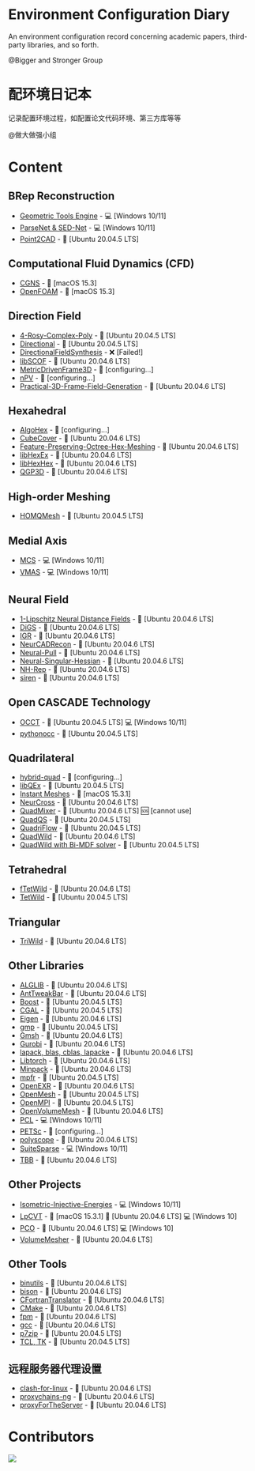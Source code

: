 # Environment Configuration Diary
An environment configuration record concerning academic papers, third-party libraries, and so forth. 

@Bigger and Stronger Group

# 配环境日记本
记录配置环境过程，如配置论文代码环境、第三方库等等

@做大做强小组

# Content
## BRep Reconstruction
- [Geometric Tools Engine] - :computer: [Windows 10/11]
- [ParseNet & SED-Net] - :computer: [Windows 10/11]
- [Point2CAD] - :penguin: [Ubuntu 20.04.5 LTS]

## Computational Fluid Dynamics (CFD)
- [CGNS] - :apple: [macOS 15.3]
- [OpenFOAM] - :apple: [macOS 15.3]

## Direction Field
- [4-Rosy-Complex-Poly] - :penguin: [Ubuntu 20.04.5 LTS]
- [Directional] - :penguin: [Ubuntu 20.04.5 LTS]
- [DirectionalFieldSynthesis] - :x: [Failed!]
- [libSCOF] - :penguin: [Ubuntu 20.04.6 LTS]
- [MetricDrivenFrame3D] - :no_entry_sign: [configuring...]
- [nPV] - :no_entry_sign: [configuring...]
- [Practical-3D-Frame-Field-Generation] - :penguin: [Ubuntu 20.04.6 LTS]

## Hexahedral
- [AlgoHex] - :no_entry_sign: [configuring...]
- [CubeCover] - :penguin: [Ubuntu 20.04.6 LTS]
- [Feature-Preserving-Octree-Hex-Meshing] - :penguin: [Ubuntu 20.04.6 LTS]
- [libHexEx] - :penguin: [Ubuntu 20.04.6 LTS]
- [libHexHex] - :penguin: [Ubuntu 20.04.6 LTS]
- [QGP3D] - :penguin: [Ubuntu 20.04.6 LTS]

## High-order Meshing
- [HOMQMesh] - :penguin: [Ubuntu 20.04.5 LTS]

## Medial Axis
- [MCS] - :computer: [Windows 10/11]
- [VMAS] - :computer: [Windows 10/11]

## Neural Field
- [1-Lipschitz Neural Distance Fields] - :penguin: [Ubuntu 20.04.6 LTS]
- [DiGS] - :penguin: [Ubuntu 20.04.6 LTS]
- [IGR] - :penguin: [Ubuntu 20.04.6 LTS]
- [NeurCADRecon] - :penguin: [Ubuntu 20.04.6 LTS]
- [Neural-Pull] - :penguin: [Ubuntu 20.04.6 LTS]
- [Neural-Singular-Hessian] - :penguin: [Ubuntu 20.04.6 LTS]
- [NH-Rep] - :penguin: [Ubuntu 20.04.6 LTS]
- [siren] - :penguin: [Ubuntu 20.04.6 LTS]

## Open CASCADE Technology
- [OCCT] - :penguin: [Ubuntu 20.04.5 LTS] :computer: [Windows 10/11]
- [pythonocc] - :penguin: [Ubuntu 20.04.5 LTS]

## Quadrilateral
- [hybrid-quad] - :no_entry_sign: [configuring...]
- [libQEx] - :penguin: [Ubuntu 20.04.5 LTS]
- [Instant Meshes] - :apple: [macOS 15.3.1]
- [NeurCross] - :penguin: [Ubuntu 20.04.6 LTS]
- [QuadMixer] - :penguin: [Ubuntu 20.04.6 LTS] :sos: [cannot use]
- [QuadQS] - :penguin: [Ubuntu 20.04.5 LTS]
- [QuadriFlow] - :penguin: [Ubuntu 20.04.5 LTS]
- [QuadWild] - :penguin: [Ubuntu 20.04.6 LTS]
- [QuadWild with Bi-MDF solver] - :penguin: [Ubuntu 20.04.5 LTS]

## Tetrahedral
- [fTetWild] - :penguin: [Ubuntu 20.04.6 LTS]
- [TetWild] - :penguin: [Ubuntu 20.04.5 LTS]

## Triangular
- [TriWild] - :penguin: [Ubuntu 20.04.6 LTS]

## Other Libraries
- [ALGLIB] - :penguin: [Ubuntu 20.04.6 LTS]
- [AntTweakBar] - :penguin: [Ubuntu 20.04.6 LTS]
- [Boost] - :penguin: [Ubuntu 20.04.5 LTS]
- [CGAL] - :penguin: [Ubuntu 20.04.5 LTS]
- [Eigen] - :penguin: [Ubuntu 20.04.6 LTS]
- [gmp] - :penguin: [Ubuntu 20.04.5 LTS]
- [Gmsh] - :penguin: [Ubuntu 20.04.6 LTS]
- [Gurobi] - :penguin: [Ubuntu 20.04.6 LTS]
- [lapack, blas, cblas, lapacke] - :penguin: [Ubuntu 20.04.6 LTS]
- [Libtorch] - :penguin: [Ubuntu 20.04.6 LTS]
- [Minpack] - :penguin: [Ubuntu 20.04.6 LTS]
- [mpfr] - :penguin: [Ubuntu 20.04.5 LTS]
- [OpenEXR] - :penguin: [Ubuntu 20.04.6 LTS]
- [OpenMesh] - :penguin: [Ubuntu 20.04.5 LTS]
- [OpenMPI] - :penguin: [Ubuntu 20.04.5 LTS]
- [OpenVolumeMesh] - :penguin: [Ubuntu 20.04.6 LTS]
- [PCL] - :computer: [Windows 10/11]
- [PETSc] - :no_entry_sign: [configuring...]
- [polyscope] - :penguin: [Ubuntu 20.04.6 LTS]
- [SuiteSparse] - :computer: [Windows 10/11]
- [TBB] - :penguin: [Ubuntu 20.04.6 LTS]

## Other Projects
- [Isometric-Injective-Energies] - :computer: [Windows 10/11]
- [LpCVT] - :apple: [macOS 15.3.1] :penguin: [Ubuntu 20.04.6 LTS] :computer: [Windows 10]
- [PCO] - :penguin: [Ubuntu 20.04.6 LTS] :computer: [Windows 10]
- [VolumeMesher] - :penguin: [Ubuntu 20.04.6 LTS]

## Other Tools
- [binutils] - :penguin: [Ubuntu 20.04.6 LTS]
- [bison] - :penguin: [Ubuntu 20.04.6 LTS]
- [CFortranTranslator] - :penguin: [Ubuntu 20.04.6 LTS]
- [CMake] - :penguin: [Ubuntu 20.04.6 LTS]
- [fpm] - :penguin: [Ubuntu 20.04.6 LTS]
- [gcc] - :penguin: [Ubuntu 20.04.6 LTS]
- [p7zip] - :penguin: [Ubuntu 20.04.5 LTS]
- [TCL, TK] - :penguin: [Ubuntu 20.04.5 LTS]

## 远程服务器代理设置
- [clash-for-linux] - :penguin: [Ubuntu 20.04.6 LTS]
- [proxychains-ng] - :penguin: [Ubuntu 20.04.6 LTS]
- [proxyForTheServer] - :penguin: [Ubuntu 20.04.6 LTS]

 # Contributors

<a href="https://contributors-img.web.app/image?repo=Bigger-and-Stronger/environment-configuration-diary">
  <img src="https://contributors-img.web.app/image?repo=Bigger-and-Stronger/environment-configuration-diary"/>
</a>

[1-Lipschitz Neural Distance Fields]: src/1-Lipschitz-Neural-Distance-Fields-Ubuntu20.04.6/
[4-Rosy-Complex-Poly]: src/4-Rosy-Complex-Poly/
[ALGLIB]: src/ALGLIB/
[AlgoHex]: src/AlgoHex/
[AntTweakBar]: src/AntTweakBar/
[binutils]: src/binutils/
[bison]: src/bison/
[Boost]: src/Boost/
[CFortranTranslator]: src/CFortranTranslator/
[CGAL]: src/CGAL/
[CGNS]: src/CGNS/
[clash-for-linux]: src/clash-for-linux/
[CMake]: src/CMake/
[CubeCover]: src/CubeCover/
[DiGS]: src/DiGS/
[Directional]: src/Directional/
[DirectionalFieldSynthesis]: src/DirectionalFieldSynthesis/
[Eigen]: src/Eigen/
[Feature-Preserving-Octree-Hex-Meshing]: src/Feature-Preserving-Octree-Hex-Meshing/
[fpm]: src/fpm/
[fTetWild]: src/fTetWild/
[gcc]: src/gcc/
[Geometric Tools Engine]: src/Geometric-Tools-Engine/
[gmp]: src/gmp/
[Gmsh]: src/Gmsh/
[Gurobi]: src/Gurobi/
[HOMQMesh]: src/HOHQMesh/
[hybrid-quad]: src/hybrid-quad/
[IGR]: src/IGR/
[Instant Meshes]: src/Instant-Meshes/
[Isometric-Injective-Energies]: src/Isometric-Injective-Energies/
[lapack, blas, cblas, lapacke]: src/LAPACK/
[libHexEx]: src/libHexEx/
[libHexHex]: src/libHexHex/
[libQEx]: src/libQEx/
[libSCOF]: src/libSCOF/
[Libtorch]: src/Libtorch/
[LpCVT]: src/LpCVT/
[MCS]: src/MCS/
[MetricDrivenFrame3D]: src/MetricDrivenFrame3D/
[Minpack]: src/Minpack/
[mpfr]: src/mpfr/
[NeurCADRecon]: src/NeurCADRecon/
[NeurCross]: src/NeurCross/
[Neural-Pull]: src/Neural-Pull/
[Neural-Singular-Hessian]: src/Neural-Singular-Hessian/
[NH-Rep]: src/NH-Rep/
[nPV]: src/nPV/
[OCCT]: src/OCCT/
[OpenEXR]: src/OpenEXR/
[OpenFOAM]: src/OpenFOAM/
[OpenMesh]: src/OpenMesh/
[OpenMPI]: src/OpenMPI/
[OpenVolumeMesh]: src/OpenVolumeMesh/
[p7zip]: src/p7zip/
[ParseNet & SED-Net]: src/ParseNet+SED_Net/
[PCL]: src/PCL/
[PCO]: src/PCO/
[PETSc]: src/PETSc/
[Point2CAD]: src/Point2CAD/
[polyscope]: src/polyscope/
[Practical-3D-Frame-Field-Generation]: src/Practical-3D-Frame-Field-Generation/
[pythonocc]: src/pythonocc/
[QGP3D]: src/QGP3D/
[QuadMixer]: src/QuadMixer/
[QuadQS]: src/QuadQS/
[QuadriFlow]: src/QuadriFlow/
[QuadWild]: src/QuadWild/
[QuadWild with Bi-MDF solver]: src/QuadWild-Bi-MDF-solver/
[siren]: src/siren/
[SuiteSparse]: src/SuiteSparse/
[TBB]: src/TBB/
[TCL, TK]: src/TCL-TK/
[TetWild]: src/TetWild/
[TriWild]: src/TriWild/
[VMAS]: src/VMAS/
[VolumeMesher]: src/VolumeMesher/
[proxychains-ng]: src/proxychains-ng/
[proxyForTheServer]: src/proxyForTheServer/
